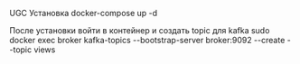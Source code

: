 UGC
Установка
docker-compose up -d

После установки войти в контейнер и создать topic для kafka
sudo docker exec broker kafka-topics --bootstrap-server broker:9092 --create --topic views

